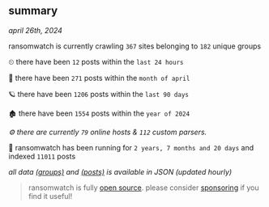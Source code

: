 
## summary
_april 26th, 2024_

ransomwatch is currently crawling `367` sites belonging to `182` unique groups

⏲ there have been `12` posts within the `last 24 hours`

🦈 there have been `271` posts within the `month of april`

🪐 there have been `1206` posts within the `last 90 days`

🏚 there have been `1554` posts within the `year of 2024`

_⚙️ there are currently `79` online hosts & `112` custom parsers._

🦕 ransomwatch has been running for `2 years, 7 months and 20 days` and indexed `11011` posts

_all data  [(groups)](http://ransomwhat.telemetry.ltd/groups) and [(posts)](http://ransomwhat.telemetry.ltd/posts) is available in JSON (updated hourly)_

> ransomwatch is fully [open source](https://github.com/joshhighet/ransomwatch#ransomwatch--). please consider [sponsoring](https://github.com/sponsors/joshhighet) if you find it useful!
